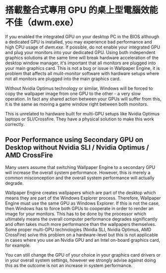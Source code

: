 # 搭載整合式專用 GPU 的桌上型電腦效能不佳（dwm.exe）

If you enabled the integrated GPU on your desktop PC in the BIOS although a dedicated GPU is installed, you may experience bad performance and high CPU usage of *dwm.exe*. If possible, do not enable your integrated GPU and plug your monitors into your dedicated GPU. Using both independent graphics solutions at the same time will break hardware acceleration of the desktop window manager, it's important that all monitors are plugged into your main graphics card. This is not a bug or issue in Wallpaper Engine, it is problem that affects all mulit-monitor software with hardware setups where not all monitors are plugged into the main graphics card.

Without Nvidia Optimus technology or similar, Windows will be forced to copy the wallpaper image from one GPU to the other - a very slow operation. In fact any shared action between your GPUs will suffer from this, it is the same as moving a game window right between both monitors.

This is unrelated to hardware built for multi-GPU setups like Nvidia Optimus laptops or SLI/Crossfire. They have a physical solution to make this work correctly.

## Poor Performance using Secondary GPU on Desktop without Nvidia SLI / Nvidia Optimus / AMD CrossFire

Many users assume that switching Wallpaper Engine to a secondary GPU will increase the overall system performance. However, this is merely a common misconception and the overall system performance will actually degrade.

Wallpaper Engine creates wallpapers which are part of the desktop which means they are part of the Windows Explorer process. Therefore, Wallpaper Engine must use the same GPU as Windows Explorer. If this is not the case, then Windows has to force both GPUs to cooperate in order to render an image for your monitors. This has to be done by the processor which ultimately means the overall computer performance degrades significantly and often takes much more performance than the wallpapers themselves. Some proper multi-GPU technologies (Nvidia SLI, Nvidia Optimus, AMD CrossFire) solve this problem on a hardware-level but this is not applicable in cases where you use an Nvidia GPU and an Intel on-board graphics card, for example.

You can still change the GPU of your choice in your graphics card drivers or in your overall system settings, however we strongly advise against doing this as the outcome is not an increase in system performance.